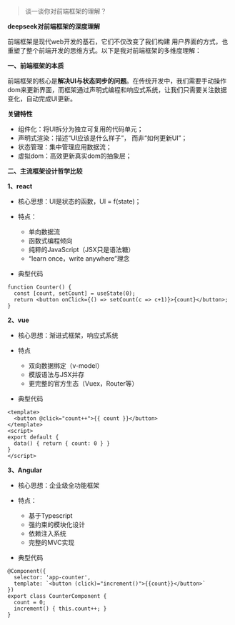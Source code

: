 > 谈一谈你对前端框架的理解？

**deepseek对前端框架的深度理解**

前端框架是现代web开发的基石，它们不仅改变了我们构建 用户界面的方式，也重塑了整个前端开发的思维方式。以下是我对前端框架的多维度理解：

**一、前端框架的本质**

前端框架的核心是**解决UI与状态同步的问题**。在传统开发中，我们需要手动操作dom来更新界面，而框架通过声明式编程和响应式系统，让我们只需要关注数据变化，自动完成UI更新。

**关键特性**
- 组件化：将UI拆分为独立可复用的代码单元；
- 声明式渲染：描述“UI应该是什么样子”， 而非“如何更新UI”；
- 状态管理：集中管理应用数据流；
- 虚拟dom：高效更新真实dom的抽象层；

**二、主流框架设计哲学比较**

**1、react**

- 核心思想：UI是状态的函数，UI = f(state)；
- 特点：
   - 单向数据流
   - 函数式编程倾向
   - 纯粹的JavaScript（JSX只是语法糖）
   - “learn once，write anywhere”理念
 
- 典型代码
```
function Counter() {
  const [count, setCount] = useState(0);
  return <button onClick={() => setCount(c => c+1)}>{count}</button>;
}
```
**2、vue**

- 核心思想：渐进式框架，响应式系统
- 特点
   - 双向数据绑定（v-model）
   - 模版语法与JSX并存
   - 更完整的官方生态（Vuex，Router等）
 
- 典型代码
```
<template>
  <button @click="count++">{{ count }}</button>
</template>
<script>
export default {
  data() { return { count: 0 } }
}
</script>
```
**3、Angular**

- 核心思想：企业级全功能框架
- 特点：
   - 基于Typescript
   - 强约束的模块化设计
   - 依赖注入系统
   - 完整的MVC实现
 
- 典型代码
```
@Component({
  selector: 'app-counter',
  template: `<button (click)="increment()">{{count}}</button>`
})
export class CounterComponent {
  count = 0;
  increment() { this.count++; }
}
```






